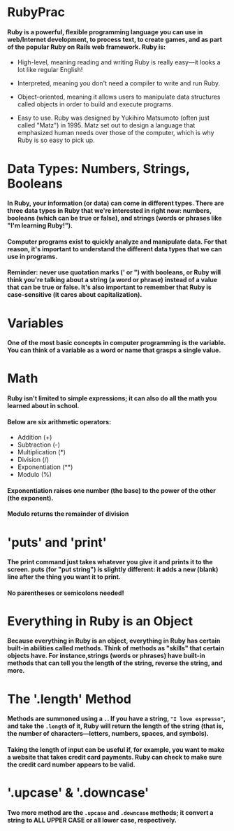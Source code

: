 # RubyPrac
#### Ruby is a powerful, flexible programming language you can use in web/Internet development, to process text, to create games, and as part of the popular Ruby on Rails web framework. Ruby is:

* High-level, meaning reading and writing Ruby is really easy—it looks a lot like regular English!

* Interpreted, meaning you don't need a compiler to write and run Ruby.

* Object-oriented, meaning it allows users to manipulate data structures called objects in order to build and execute programs.

* Easy to use. Ruby was designed by Yukihiro Matsumoto (often just called "Matz") in 1995. Matz set out to design a language that emphasized human needs over those of the computer, which is why Ruby is so easy to pick up.

# Data Types: Numbers, Strings, Booleans
#### In Ruby, your information (or data) can come in different types. There are three data types in Ruby that we're interested in right now: numbers, booleans (which can be true or false), and strings (words or phrases like "I'm learning Ruby!").

#### Computer programs exist to quickly analyze and manipulate data. For that reason, it's important to understand the different data types that we can use in programs.

#### Reminder: never use quotation marks (' or ") with booleans, or Ruby will think you're talking about a string (a word or phrase) instead of a value that can be true or false. It's also important to remember that Ruby is case-sensitive (it cares about capitalization).

# Variables 
#### One of the most basic concepts in computer programming is the variable. You can think of a variable as a word or name that grasps a single value. 

# Math
#### Ruby isn't limited to simple expressions; it can also do all the math you learned about in school.

#### Below are six arithmetic operators:
* Addition (+)
* Subtraction (-)
* Multiplication (*)
* Division (/)
* Exponentiation (**)
* Modulo (%)

####  Exponentiation raises one number (the base) to the power of the other (the exponent).
#### Modulo returns the remainder of division

# 'puts' and 'print'
#### The print command just takes whatever you give it and prints it to the screen. puts (for "put string") is slightly different: it adds a new (blank) line after the thing you want it to print.
#### No parentheses or semicolons needed!

# Everything in Ruby is an Object
#### Because everything in Ruby is an object, everything in Ruby has certain built-in abilities called methods. Think of methods as "skills" that certain objects have. For instance,strings (words or phrases) have built-in methods that can tell you the length of the string, reverse the string, and more.

# The '.length' Method
#### Methods are summoned using a `.`. If you have a string, `"I love espresso"`, and take the `.length` of it, Ruby will return the length of the string (that is, the number of characters—letters, numbers, spaces, and symbols). 

#### Taking the length of input can be useful if, for example, you want to make a website that takes credit card payments. Ruby can check to make sure the credit card number appears to be valid.

# '.upcase' & '.downcase'
#### Two more method are the `.upcase` and `.downcase` methods; it convert a string to ALL UPPER CASE or all lower case, respectively.